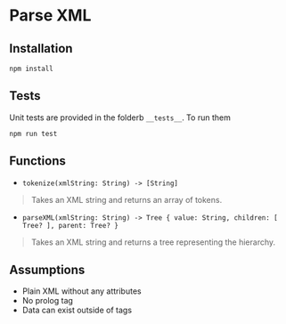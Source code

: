 # Parse XML

## Installation

~~~
npm install
~~~

## Tests

Unit tests are provided in the folderb `__tests__`. To run them

~~~
npm run test
~~~

## Functions

- `tokenize(xmlString: String) -> [String]`

> Takes an XML string and returns an array of tokens.


- `parseXML(xmlString: String) -> Tree { value: String, children: [ Tree? ], parent:
  Tree? }`

> Takes an XML string and returns a tree representing the hierarchy.


## Assumptions

- Plain XML without any attributes
- No prolog tag
- Data can exist outside of tags
